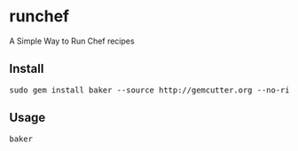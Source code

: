 runchef
=======

A Simple Way to Run Chef recipes

Install
-------

<pre>
sudo gem install baker --source http://gemcutter.org --no-ri --no-rdoc
</pre>

Usage
-------

<pre>
baker <server>
</pre>
